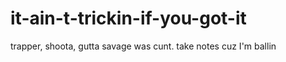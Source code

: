 # it-ain-t-trickin-if-you-got-it
trapper, shoota, gutta  savage was cunt. take notes cuz I'm ballin
